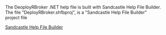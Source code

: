 The DeoployRBroker .NET help file is built with Sandcastle Help File Builder.
The file "DeployRBroker.shfbproj", is a "Sandcastle Help File Builder" project file

[Sandcastle Help File Builder](http://shfb.codeplex.com/)
